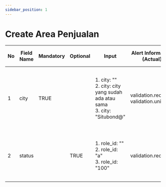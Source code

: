 ```yaml
---
sidebar_position: 1
---
```


# Create Area Penjualan

| No  | Field Name | Mandatory | Optional | Input                                                                           | Alert Information (Actual)                | Alert Information (Expected)                                                               | Details | Status code |
| --- | ---------- | --------- | -------- | ------------------------------------------------------------------------------- | ----------------------------------------- | ------------------------------------------------------------------------------------------ | ------- | ----------- |
| 1   | city       | TRUE      |          | 1. city: ""<br/>2. city: city yang sudah ada atau sama<br/>3. city: "Situbond@" | validation.required<br/>validation.unique | 1. city cannot be empty<br/>2. city already exist<br/>3. city cannot use special character |         | 400         |
| 2   | status     |           | TRUE     | 1. role_id: ""<br/>2. role_id: "a"<br/>3. role_id: "100"                        | validation.required<br/>                  | 1. status cannot be empty<br/>2. status must be number<br/>3. status not found             |         | 400         |